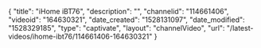 {
    "title": "iHome iBT76",
    "description": "",
    "channelid": "114661406",
    "videoid": "164630321",
    "date_created": "1528131097",
    "date_modified": "1528329185",
    "type": "captivate",
    "layout": "channelVideo",
    "url": "\/latest-videos\/ihome-ibt76\/114661406-164630321"
}